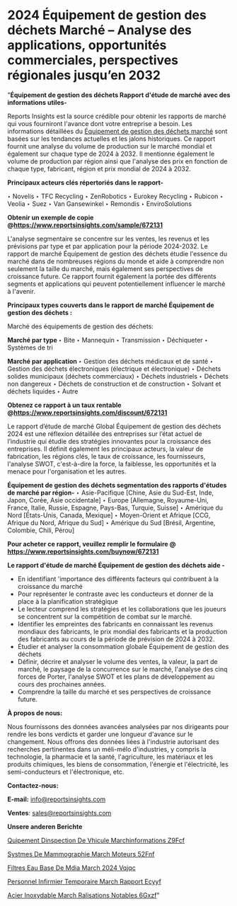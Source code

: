 # 2024 Équipement de gestion des déchets Marché – Analyse des applications, opportunités commerciales, perspectives régionales jusqu’en 2032

"<strong>Équipement de gestion des déchets Rapport d'étude de marché avec des informations utiles-</strong>

Reports Insights est la source crédible pour obtenir les rapports de marché qui vous fourniront l'avance dont votre entreprise a besoin. Les informations détaillées du <a href=https://www.reportsinsights.com/sample/672131>Équipement de gestion des déchets marché</a> sont basées sur les tendances actuelles et les jalons historiques. Ce rapport fournit une analyse du volume de production sur le marché mondial et également sur chaque type de 2024 à 2032. Il mentionne également le volume de production par région ainsi que l'analyse des prix en fonction de chaque type, fabricant, région et prix mondial de 2024 à 2032.

<b>Principaux acteurs clés répertoriés dans le rapport-</b>

‣ Novelis
‣ TFC Recycling
‣ ZenRobotics
‣ Eurokey Recycling
‣ Rubicon
‣ Veolia
‣ Suez
‣ Van Gansewinkel
‣ Remondis
‣ EnviroSolutions

<strong><b>Obtenir un exemple de copie @</b></strong><a href=https://www.reportsinsights.com/sample/672131><strong><b>https://www.reportsinsights.com/sample/672131</b></strong></a>

L'analyse segmentaire se concentre sur les ventes, les revenus et les prévisions par type et par application pour la période 2024-2032. Le rapport de marché Équipement de gestion des déchets étudie l'essence du marché dans de nombreuses régions du monde et aide à comprendre non seulement la taille du marché, mais également ses perspectives de croissance future. Ce rapport fournit également la portée des différents segments et applications qui peuvent potentiellement influencer le marché à l'avenir.

<strong>Principaux types couverts dans le rapport de marché Équipement de gestion des déchets :</strong>

Marché des équipements de gestion des déchets:

<strong>Marché par type </strong>
‣ Bite
‣ Mannequin
‣ Transmission
‣ Déchiqueter
‣ Systèmes de tri

<strong>Marché par application </strong>
‣ Gestion des déchets médicaux et de santé
‣ Gestion des déchets électroniques (électrique et électronique)
‣ Déchets solides municipaux (déchets commerciaux)
‣ Déchets industriels
‣ Déchets non dangereux
‣ Déchets de construction et de construction
‣ Solvant et déchets liquides
‣ Autre

<strong><b>Obtenez ce rapport à un taux rentable @</b></strong><a href=https://www.reportsinsights.com/discount/672131><strong><b>https://www.reportsinsights.com/discount/672131</b></strong></a>

Le rapport d’étude de marché Global Équipement de gestion des déchets 2024 est une réflexion détaillée des entreprises sur l’état actuel de l’industrie qui étudie des stratégies innovantes pour la croissance des entreprises. Il définit également les principaux acteurs, la valeur de fabrication, les régions clés, le taux de croissance, les fournisseurs, l'analyse SWOT, c'est-à-dire la force, la faiblesse, les opportunités et la menace pour l'organisation et les autres.

<strong>Équipement de gestion des déchets segmentation des rapports d'études de marché par région-</strong>
‣ Asie-Pacifique [Chine, Asie du Sud-Est, Inde, Japon, Corée, Asie occidentale]
‣ Europe [Allemagne, Royaume-Uni, France, Italie, Russie, Espagne, Pays-Bas, Turquie, Suisse]
‣ Amérique du Nord [États-Unis, Canada, Mexique]
‣ Moyen-Orient et Afrique [CCG, Afrique du Nord, Afrique du Sud]
‣ Amérique du Sud [Brésil, Argentine, Colombie, Chili, Pérou]

<strong>Pour acheter ce rapport, veuillez remplir le formulaire @   <a href=https://www.reportsinsights.com/buynow/672131>https://www.reportsinsights.com/buynow/672131</a></strong>

<strong>Le rapport d'étude de marché Équipement de gestion des déchets aide -</strong>
<ul>
  <li>En identifiant 'importance des différents facteurs qui contribuent à la croissance du marché</li>
  <li>Pour représenter le contraste avec les conducteurs et donner de la place à la planification stratégique</li>
  <li>Le lecteur comprend les stratégies et les collaborations que les joueurs se concentrent sur la compétition de combat sur le marché.</li>
  <li>Identifier les empreintes des fabricants en connaissant les revenus mondiaux des fabricants, le prix mondial des fabricants et la production des fabricants au cours de la période de prévision de 2024 à 2032.</li>
  <li>Étudier et analyser la consommation globale Équipement de gestion des déchets</li>
  <li>Définir, décrire et analyser le volume des ventes, la valeur, la part de marché, le paysage de la concurrence sur le marché, l'analyse des cinq forces de Porter, l'analyse SWOT et les plans de développement au cours des prochaines années.</li>
  <li>Comprendre la taille du marché et ses perspectives de croissance future.</li>
</ul>
<strong>À propos de nous:</strong>

Nous fournissons des données avancées analysées par nos dirigeants pour rendre les bons verdicts et garder une longueur d'avance sur le changement. Nous offrons des données liées à l'industrie autorisant des recherches pertinentes dans un méli-mélo d'industries, y compris la technologie, la pharmacie et la santé, l'agriculture, les matériaux et les produits chimiques, les biens de consommation, l'énergie et l'électricité, les semi-conducteurs et l'électronique, etc.

<strong>Contactez-nous:</strong>

<strong>E-mail:</strong> <a href=mailto:info@reportsinsights.com>info@reportsinsights.com</a>

<strong>Ventes</strong>: <a href=mailto:sales@reportsinsights.com>sales@reportsinsights.com</a>

<strong>Unsere anderen Berichte</strong>

<a href=https://www.linkedin.com/pulse/%C3%A9quipement-dinspection-de-v%C3%A9hicule-march%C3%A9informations-z9fcf/>Quipement Dinspection De Vhicule Marchinformations Z9Fcf</a>

<a href=https://www.linkedin.com/pulse/syst%C3%A8mes-de-mammographie-march%C3%A9-moteurs-52fnf/>Systmes De Mammographie March Moteurs 52Fnf</a>

<a href=https://www.linkedin.com/pulse/filtres-%C3%A0-eau-base-de-m%C3%A9dia-march%C3%A9-2024-vqjqc/>Filtres  Eau Base De Mdia March 2024 Vqjqc</a>

<a href=https://www.linkedin.com/pulse/personnel-infirmier-temporaire-march%C3%A9-rapport-ecyyf/>Personnel Infirmier Temporaire March Rapport Ecyyf</a>

<a href=https://www.linkedin.com/pulse/acier-inoxydable-march%C3%A9-r%C3%A9alisations-notables-6gxzf/>Acier Inoxydable March Ralisations Notables 6Gxzf</a>"
